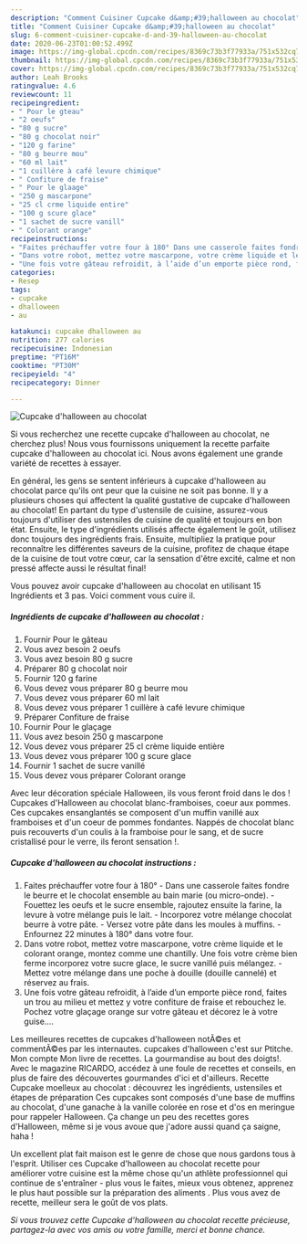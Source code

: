 ```yaml
---
description: "Comment Cuisiner Cupcake d&amp;#39;halloween au chocolat"
title: "Comment Cuisiner Cupcake d&amp;#39;halloween au chocolat"
slug: 6-comment-cuisiner-cupcake-d-and-39-halloween-au-chocolat
date: 2020-06-23T01:00:52.499Z
image: https://img-global.cpcdn.com/recipes/8369c73b3f77933a/751x532cq70/cupcake-dhalloween-au-chocolat-photo-principale-de-la-recette.jpg
thumbnail: https://img-global.cpcdn.com/recipes/8369c73b3f77933a/751x532cq70/cupcake-dhalloween-au-chocolat-photo-principale-de-la-recette.jpg
cover: https://img-global.cpcdn.com/recipes/8369c73b3f77933a/751x532cq70/cupcake-dhalloween-au-chocolat-photo-principale-de-la-recette.jpg
author: Leah Brooks
ratingvalue: 4.6
reviewcount: 11
recipeingredient:
- " Pour le gteau"
- "2 oeufs"
- "80 g sucre"
- "80 g chocolat noir"
- "120 g farine"
- "80 g beurre mou"
- "60 ml lait"
- "1 cuillère à café levure chimique"
- " Confiture de fraise"
- " Pour le glaage"
- "250 g mascarpone"
- "25 cl crme liquide entire"
- "100 g scure glace"
- "1 sachet de sucre vanill"
- " Colorant orange"
recipeinstructions:
- "Faites préchauffer votre four à 180° Dans une casserole faites fondre le beurre et le chocolat ensemble au bain marie (ou micro-onde).  Fouettez les oeufs et le sucre ensemble, rajoutez ensuite la farine, la levure à votre mélange puis le lait. Incorporez votre mélange chocolat beurre à votre pâte.  Versez votre pâte dans les moules à muffins.  Enfournez 22 minutes à 180° dans votre four."
- "Dans votre robot, mettez votre mascarpone, votre crème liquide et le colorant orange, montez comme une chantilly. Une fois votre crème bien ferme incorporez votre sucre glace, le sucre vanillé puis mélangez. Mettez votre mélange dans une poche à douille (douille cannelé) et réservez au frais."
- "Une fois votre gâteau refroidit, à l’aide d’un emporte pièce rond, faites un trou au milieu et mettez y votre confiture de fraise et rebouchez le. Pochez votre glaçage orange sur votre gâteau et décorez le à votre guise…."
categories:
- Resep
tags:
- cupcake
- dhalloween
- au

katakunci: cupcake dhalloween au 
nutrition: 277 calories
recipecuisine: Indonesian
preptime: "PT16M"
cooktime: "PT30M"
recipeyield: "4"
recipecategory: Dinner

---
```



![Cupcake d&#39;halloween au chocolat](https://img-global.cpcdn.com/recipes/8369c73b3f77933a/751x532cq70/cupcake-dhalloween-au-chocolat-photo-principale-de-la-recette.jpg)

Si vous recherchez une recette cupcake d&#39;halloween au chocolat, ne cherchez plus! Nous vous fournissons uniquement la recette parfaite cupcake d&#39;halloween au chocolat ici. Nous avons également une grande variété de recettes à essayer.

En général, les gens se sentent inférieurs à cupcake d&#39;halloween au chocolat parce qu'ils ont peur que la cuisine ne soit pas bonne. Il y a plusieurs choses qui affectent la qualité gustative de cupcake d&#39;halloween au chocolat! En partant du type d'ustensile de cuisine, assurez-vous toujours d'utiliser des ustensiles de cuisine de qualité et toujours en bon état. Ensuite, le type d'ingrédients utilisés affecte également le goût, utilisez donc toujours des ingrédients frais. Ensuite, multipliez la pratique pour reconnaître les différentes saveurs de la cuisine, profitez de chaque étape de la cuisine de tout votre cœur, car la sensation d'être excité, calme et non pressé affecte aussi le résultat final!

<!--inarticleads1-->

Vous pouvez avoir cupcake d&#39;halloween au chocolat en utilisant 15 Ingrédients et 3 pas. Voici comment vous cuire il.

##### Ingrédients de cupcake d&#39;halloween au chocolat :

1. Fournir  Pour le gâteau
1. Vous avez besoin 2 oeufs
1. Vous avez besoin 80 g sucre
1. Préparer 80 g chocolat noir
1. Fournir 120 g farine
1. Vous devez vous préparer 80 g beurre mou
1. Vous devez vous préparer 60 ml lait
1. Vous devez vous préparer 1 cuillère à café levure chimique
1. Préparer  Confiture de fraise
1. Fournir  Pour le glaçage
1. Vous avez besoin 250 g mascarpone
1. Vous devez vous préparer 25 cl crème liquide entière
1. Vous devez vous préparer 100 g scure glace
1. Fournir 1 sachet de sucre vanillé
1. Vous devez vous préparer  Colorant orange


Avec leur décoration spéciale Halloween, ils vous feront froid dans le dos ! Cupcakes d&#39;Halloween au chocolat blanc-framboises, coeur aux pommes. Ces cupcakes ensanglantés se composent d&#39;un muffin vanillé aux framboises et d&#39;un coeur de pommes fondantes. Nappés de chocolat blanc puis recouverts d&#39;un coulis à la framboise pour le sang, et de sucre cristallisé pour le verre, ils feront sensation !. 

<!--inarticleads2-->

##### Cupcake d&#39;halloween au chocolat instructions :

1. Faites préchauffer votre four à 180° - Dans une casserole faites fondre le beurre et le chocolat ensemble au bain marie (ou micro-onde).  - Fouettez les oeufs et le sucre ensemble, rajoutez ensuite la farine, la levure à votre mélange puis le lait. - Incorporez votre mélange chocolat beurre à votre pâte.  - Versez votre pâte dans les moules à muffins.  - Enfournez 22 minutes à 180° dans votre four.
1. Dans votre robot, mettez votre mascarpone, votre crème liquide et le colorant orange, montez comme une chantilly. Une fois votre crème bien ferme incorporez votre sucre glace, le sucre vanillé puis mélangez. - Mettez votre mélange dans une poche à douille (douille cannelé) et réservez au frais.
1. Une fois votre gâteau refroidit, à l’aide d’un emporte pièce rond, faites un trou au milieu et mettez y votre confiture de fraise et rebouchez le. Pochez votre glaçage orange sur votre gâteau et décorez le à votre guise….


Les meilleures recettes de cupcakes d&#39;halloween notÃ©es et commentÃ©es par les internautes. cupcakes d&#39;halloween c&#39;est sur Ptitche. Mon compte Mon livre de recettes. La gourmandise au bout des doigts!. Avec le magazine RICARDO, accédez à une foule de recettes et conseils, en plus de faire des découvertes gourmandes d&#39;ici et d&#39;ailleurs. Recette Cupcake moelleux au chocolat : découvrez les ingrédients, ustensiles et étapes de préparation Ces cupcakes sont composés d&#39;une base de muffins au chocolat, d&#39;une ganache à la vanille colorée en rose et d&#39;os en meringue pour rappeler Halloween. Ça change un peu des recettes gores d&#39;Halloween, même si je vous avoue que j&#39;adore aussi quand ça saigne, haha ! 

<!--inarticleads1-->

<p>
Un excellent plat fait maison est le genre de chose que nous gardons tous à l'esprit. Utiliser ces Cupcake d&#39;halloween au chocolat recette pour améliorer votre cuisine est la même chose qu'un athlète professionnel qui continue de s'entraîner - plus vous le faites, mieux vous obtenez, apprenez le plus haut possible sur la préparation des aliments . Plus vous avez de recette, meilleur sera le goût de vos plats.
</p>

<p>
<i>Si vous trouvez cette Cupcake d&#39;halloween au chocolat recette précieuse, partagez-la avec vos amis ou votre famille, merci et bonne chance.</i>
</p>
